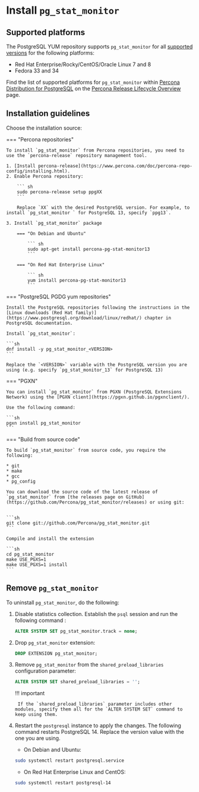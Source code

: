 # Install `pg_stat_monitor`

## Supported platforms

The PostgreSQL YUM repository supports `pg_stat_monitor` for all [supported versions](#supported-versions) for the following platforms:

* Red Hat Enterprise/Rocky/CentOS/Oracle Linux 7 and 8
* Fedora 33 and 34

Find the list of supported platforms for `pg_stat_monitor` within [Percona Distribution for PostgreSQL](https://www.percona.com/software/postgresql-distribution) on the [Percona Release Lifecycle Overview](https://www.percona.com/services/policies/percona-software-support-lifecycle#pgsql) page.


## Installation guidelines

Choose the installation source:

=== "Percona repositories"

    To install `pg_stat_monitor` from Percona repositories, you need to use the `percona-release` repository management tool.

    1. [Install percona-release](https://www.percona.com/doc/percona-repo-config/installing.html).
    2. Enable Percona repository:

        ``` sh
        sudo percona-release setup ppgXX
        ```

        Replace `XX` with the desired PostgreSQL version. For example, to install `pg_stat_monitor ` for PostgreSQL 13, specify `ppg13`.

    3. Install `pg_stat_monitor` package

        === "On Debian and Ubuntu"

            ``` sh
            sudo apt-get install percona-pg-stat-monitor13
            ```

        === "On Red Hat Enterprise Linux"

            ``` sh
            yum install percona-pg-stat-monitor13
            ``` 

 
=== "PostgreSQL PGDG yum repositories"

    Install the PostgreSQL repositories following the instructions in the [Linux downloads (Red Hat family)](https://www.postgresql.org/download/linux/redhat/) chapter in PostgreSQL documentation.

    Install `pg_stat_monitor`:

    ```sh
    dnf install -y pg_stat_monitor_<VERSION>
    ```

    Replace the `<VERSION>` variable with the PostgreSQL version you are using (e.g. specify `pg_stat_monitor_13` for PostgreSQL 13)

=== "PGXN"

    You can install `pg_stat_monitor` from PGXN (PostgreSQL Extensions Network) using the [PGXN client](https://pgxn.github.io/pgxnclient/).

    Use the following command:

    ```sh
    pgxn install pg_stat_monitor
    ```

=== "Build from source code"

    To build `pg_stat_monitor` from source code, you require the following:

    * git
    * make
    * gcc
    * pg_config

    You can download the source code of the latest release of `pg_stat_monitor` from [the releases page on GitHub](https://github.com/Percona/pg_stat_monitor/releases) or using git:


    ```sh
    git clone git://github.com/Percona/pg_stat_monitor.git
    ```

    Compile and install the extension

    ```sh
    cd pg_stat_monitor
    make USE_PGXS=1
    make USE_PGXS=1 install
    ```


## Remove `pg_stat_monitor`

To uninstall `pg_stat_monitor`, do the following:

1. Disable statistics collection. Establish the `psql` session and run the following command :

    ```sql
    ALTER SYSTEM SET pg_stat_monitor.track = none;
    ```

2. Drop `pg_stat_monitor` extension:

    ```sql
    DROP EXTENSION pg_stat_monitor;
    ```

3. Remove `pg_stat_monitor` from the `shared_preload_libraries` configuration parameter:

    ```sql 
    ALTER SYSTEM SET shared_preload_libraries = '';
    ```

    !!! important

        If the `shared_preload_libraries` parameter includes other modules, specify them all for the `ALTER SYSTEM SET` command to keep using them.

4. Restart the `postgresql` instance to apply the changes. The following command restarts PostgreSQL 14. Replace the version value with the one you are using. 

    * On Debian and Ubuntu:

    ```sh
    sudo systemctl restart postgresql.service
    ```

    * On Red Hat Enterprise Linux and CentOS:


    ```sh
    sudo systemctl restart postgresql-14
    ```


